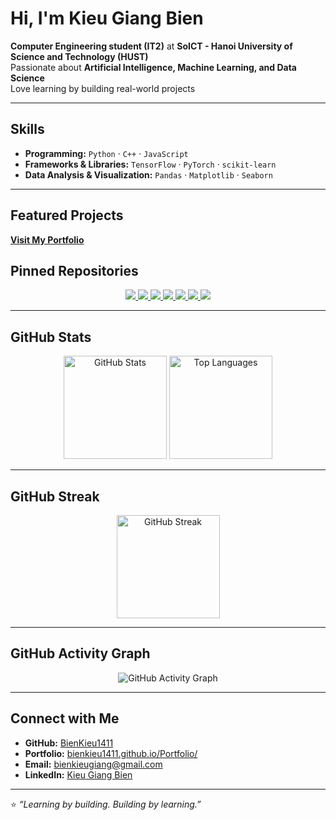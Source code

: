 # Hi, I'm Kieu Giang Bien  

**Computer Engineering student (IT2)** at **SoICT - Hanoi University of Science and Technology (HUST)**  
Passionate about **Artificial Intelligence, Machine Learning, and Data Science**  
Love learning by building real-world projects  

---

## Skills  

- **Programming:** `Python` · `C++` · `JavaScript`  
- **Frameworks & Libraries:** `TensorFlow` · `PyTorch` · `scikit-learn`  
- **Data Analysis & Visualization:** `Pandas` · `Matplotlib` · `Seaborn`  

---

## Featured Projects  

**[Visit My Portfolio](https://bienkieu1411.github.io/Portfolio/)**  

## Pinned Repositories  

<p align="center">
  <a href="https://github.com/BienKieu1411/RL4Games">
    <img src="https://github-readme-stats.vercel.app/api/pin/?username=BienKieu1411&repo=RL4Games&theme=tokyonight" />
  </a>
  <a href="https://github.com/BienKieu1411/CodeT5Plus-CSR">
    <img src="https://github-readme-stats.vercel.app/api/pin/?username=BienKieu1411&repo=CodeT5Plus-CSR&theme=tokyonight" />
  </a>
  <a href="https://github.com/BienKieu1411/DocBot">
    <img src="https://github-readme-stats.vercel.app/api/pin/?username=BienKieu1411&repo=DocBot&theme=tokyonight" />
  </a>
  <a href="https://github.com/BienKieu1411/CalmMind">
    <img src="https://github-readme-stats.vercel.app/api/pin/?username=BienKieu1411&repo=CalmMind&theme=tokyonight" />
  </a>
  <a href="https://github.com/chopbong/kanbask">
    <img src="https://github-readme-stats.vercel.app/api/pin/?username=chopbong&repo=kanbask&theme=tokyonight" />
  </a>
  <a href="https://github.com/BienKieu1411/Project_AI_20242">
    <img src="https://github-readme-stats.vercel.app/api/pin/?username=BienKieu1411&repo=Project_AI_20242&theme=tokyonight" />
  </a>
  <a href="https://github.com/BienKieu1411/Project_OOP_20241">
    <img src="https://github-readme-stats.vercel.app/api/pin/?username=BienKieu1411&repo=Project_OOP_20241&theme=tokyonight" />
  </a>
</p>

---

## GitHub Stats  

<p align="center">
  <img src="https://github-readme-stats.vercel.app/api?username=BienKieu1411&show_icons=true&theme=tokyonight" alt="GitHub Stats" height="165"/>
  <img src="https://github-readme-stats.vercel.app/api/top-langs/?username=BienKieu1411&layout=compact&theme=tokyonight" alt="Top Languages" height="165"/>
</p>

---

## GitHub Streak  

<p align="center">
  <img src="https://streak-stats.demolab.com?user=BienKieu1411&theme=tokyonight&hide_border=false" alt="GitHub Streak" height="165"/>
</p>

---

## GitHub Activity Graph  

<p align="center">
  <img src="https://github-readme-activity-graph.vercel.app/graph?username=BienKieu1411&theme=tokyo-night&hide_border=true" alt="GitHub Activity Graph" />
</p>

---

## Connect with Me  

- **GitHub:** [BienKieu1411](https://github.com/BienKieu1411)  
- **Portfolio:** [bienkieu1411.github.io/Portfolio/](https://bienkieu1411.github.io/Portfolio/)  
- **Email:** [bienkieugiang@gmail.com](mailto:bienkieugiang@gmail.com)  
- **LinkedIn:** [Kieu Giang Bien](https://vn.linkedin.com/in/giang-bi%C3%AAn-ki%E1%BB%81u-bbb288337)  

---

⭐ *“Learning by building. Building by learning.”*  
